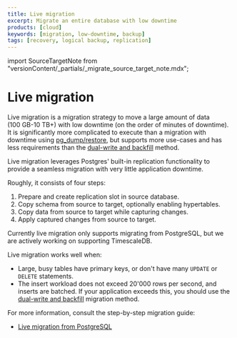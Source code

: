```yaml
---
title: Live migration
excerpt: Migrate an entire database with low downtime
products: [cloud]
keywords: [migration, low-downtime, backup]
tags: [recovery, logical backup, replication]
---
```

import SourceTargetNote from "versionContent/_partials/_migrate_source_target_note.mdx";

# Live migration

Live migration is a migration strategy to move a large amount of data
(100&nbsp;GB-10&nbsp;TB+) with low downtime (on the order of minutes of
downtime). It is significantly more complicated to execute than a migration
with downtime using [pg_dump/restore][pg-dump-and-restore], but supports more
use-cases and has less requirements than the [dual-write and backfill] method.

<SourceTargetNote />

Live migration leverages Postgres' built-in replication functionality to
provide a seamless migration with very little application downtime.

Roughly, it consists of four steps:

1. Prepare and create replication slot in source database.
2. Copy schema from source to target, optionally enabling hypertables.
3. Copy data from source to target while capturing changes.
4. Apply captured changes from source to target.

Currently live migration only supports migrating from PostgreSQL, but we are
actively working on supporting TimescaleDB.

Live migration works well when:
- Large, busy tables have primary keys, or don't have many `UPDATE` or
  `DELETE` statements.
- The insert workload does not exceed 20'000 rows per second, and
  inserts are batched. If your application exceeds this, you should use
  the [dual-write and backfill] migration method.

For more information, consult the step-by-step migration guide:

- [Live migration from PostgreSQL][from-postgres]

[from-postgres]: /migrate/:currentVersion:/live-migration/live-migration-from-postgres/
[pg-dump-and-restore]: /migrate/:currentVersion:/pg-dump-and-restore/
[dual-write and backfill]: /migrate/:currentVersion:/dual-write-and-backfill/